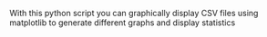 With this python script you can graphically display CSV files using matplotlib to generate different graphs and display statistics

